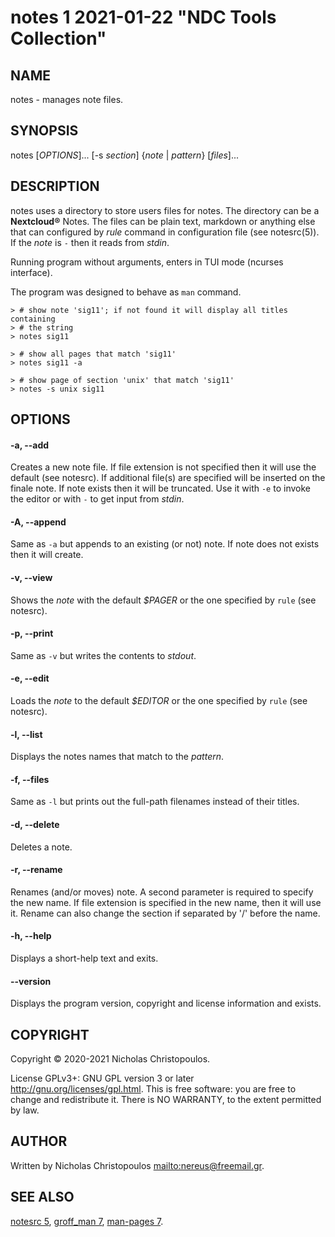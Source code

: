 # notes 1 2021-01-22 "NDC Tools Collection"
## NAME
notes - manages note files.

## SYNOPSIS
notes [*OPTIONS*]... [-s *section*] {*note* | *pattern*} [*files*]...

## DESCRIPTION
notes uses a directory to store users files for notes. The directory can be
a **Nextcloud®** Notes. The files can be plain text, markdown or anything else that
can configured by *rule* command in configuration file (see notesrc(5)).
If the *note* is `-` then it reads from *stdin*.

Running program without arguments, enters in TUI mode (ncurses interface).

The program was designed to behave as `man` command.

```
> # show note 'sig11'; if not found it will display all titles containing
> # the string
> notes sig11

> # show all pages that match 'sig11'
> notes sig11 -a

> # show page of section 'unix' that match 'sig11'
> notes -s unix sig11
```

## OPTIONS

#### -a, --add
Creates a new note file. If file extension is not specified then it will use the
default (see notesrc). If additional file(s) are specified will be inserted on
the finale note. If note exists then it will be truncated.
Use it with `-e` to invoke the editor or with `-` to get input from *stdin*.

#### -A, --append
Same as `-a` but appends to an existing (or not) note. If note does not exists
then it will create.

#### -v, --view
Shows the *note* with the default *$PAGER* or the one specified by `rule` (see
notesrc).

#### -p, --print
Same as `-v` but writes the contents to *stdout*.

#### -e, --edit
Loads the *note* to the default *$EDITOR* or the one specified by `rule` (see
notesrc).

#### -l, --list
Displays the notes names that match to the *pattern*.

#### -f, --files
Same as `-l` but prints out the full-path filenames instead of their titles.

#### -d, --delete
Deletes a note.

#### -r, --rename
Renames (and/or moves) note. A second parameter is required to specify the new
name. If file extension is specified in the new name, then it will use it.
Rename can also change the section if separated by '/' before the name.

#### -h, --help
Displays a short-help text and exits.

#### --version
Displays the program version, copyright and license information and exists.

## COPYRIGHT
Copyright © 2020-2021 Nicholas Christopoulos.

License GPLv3+: GNU GPL version 3 or later <http://gnu.org/licenses/gpl.html>.
This is free software: you are free to change and redistribute it.
There is NO WARRANTY, to the extent permitted by law.

## AUTHOR
Written by Nicholas Christopoulos <mailto:nereus@freemail.gr>.

## SEE ALSO
[notesrc 5](man),
[groff_man 7](man), [man-pages 7](man).

